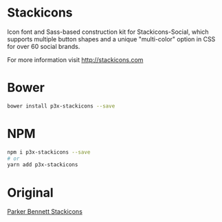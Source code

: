 Stackicons
==========

Icon font and Sass-based construction kit for Stackicons-Social, which supports multiple button shapes and a unique "multi-color" option in CSS for over 60 social brands. 

For more information visit <http://stackicons.com>

# Bower
```bash
bower install p3x-stackicons --save
```

# NPM

```bash
npm i p3x-stackicons --save
# or
yarn add p3x-stackicons
```

# Original
[Parker Bennett Stackicons](https://github.com/parkerbennett/stackicons)

